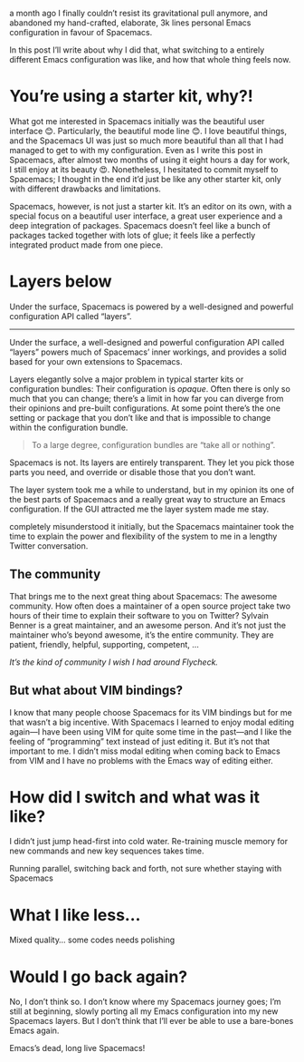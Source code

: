 a month ago I finally couldn’t resist its gravitational pull anymore, and
abandoned my hand-crafted, elaborate, 3k lines personal Emacs configuration in
favour of Spacemacs.

In this post I’ll write about why I did that, what switching to a entirely
different Emacs configuration was like, and how that whole thing feels now.

<!--more-->

# You’re using a starter kit, why?!

What got me interested in Spacemacs initially was the beautiful user interface
😊.  Particularly, the beautiful mode line 😊.  I love beautiful things, and the
Spacemacs UI was just so much more beautiful than all that I had managed to get
to with my configuration.  Even as I write this post in Spacemacs, after almost
two months of using it eight hours a day for work, I still enjoy at its beauty
😍.  Nonetheless, I hesitated to commit myself to Spacemacs; I thought in the end
it’d just be like any other starter kit, only with different drawbacks and
limitations.

Spacemacs, however, is not just a starter kit.  It’s an editor on its own, with
a special focus on a beautiful user interface, a great user experience and a
deep integration of packages.  Spacemacs doesn’t feel like a bunch of packages
tacked together with lots of glue; it feels like a perfectly integrated product
made from one piece.

# Layers below

Under the surface, Spacemacs is powered by a well-designed and powerful
configuration API called “layers”.

----

Under the surface, a well-designed and powerful configuration API called
“layers” powers much of Spacemacs’ inner workings, and provides a solid based
for your own extensions to Spacemacs.

Layers elegantly solve a major problem in typical starter kits or configuration
bundles: Their configuration is *opaque*.  Often there is only so much that you
can change; there’s a limit in how far you can diverge from their opinions and
pre-built configurations.  At some point there’s the one setting or package that
you don’t like and that is impossible to change within the configuration bundle.

> To a large degree, configuration bundles are “take all or nothing”.

Spacemacs is not.  Its layers are entirely transparent.  They let you pick those
parts you need, and override or disable those that you don’t want.

The layer system took me a while to understand, but in my opinion its one of the
best parts of Spacemacs and a really great way to structure an Emacs
configuration.  If the GUI attracted me the layer system made me stay.

 completely misunderstood it initially, but the Spacemacs
maintainer took the time to explain the power and flexibility of the system to
me in a lengthy Twitter conversation.

[1]: https://github.com/lunaryorn/dotfiles/blob/8a310f16bbfc3fd8a122d4c661b36a23f1691dce/spacemacs/.spacemacs.d/layers/lunaryorn/packages.el#L42

## The community

That brings me to the next great thing about Spacemacs: The awesome community.
How often does a maintainer of a open source project take two hours of their
time to explain their software to you on Twitter?  Sylvain Benner is a great
maintainer, and an awesome person.  And it’s not just the maintainer
who’s beyond awesome, it’s the entire community.  They are patient, friendly,
helpful, supporting, competent, …

*It’s the kind of community I wish I had around Flycheck.*

## But what about VIM bindings?

I know that many people choose Spacemacs for its VIM bindings but for me that
wasn’t a big incentive.  With Spacemacs I learned to enjoy modal editing
again—I have been using VIM for quite some time in the past—and I like the
feeling of “programming” text instead of just editing it.  But it’s not that
important to me.  I didn’t miss modal editing when coming back to Emacs from VIM
and I have no problems with the Emacs way of editing either.

# How did I switch and what was it like?

I didn’t just jump head-first into cold water.  Re-training muscle memory for
new commands and new key sequences takes time.

Running parallel, switching back and forth, not sure whether staying with Spacemacs

# What I like less…

Mixed quality… some codes needs polishing

# Would I go back again?

No, I don’t think so.  I don’t know where my Spacemacs journey goes; I’m still
at beginning, slowly porting all my Emacs configuration into my new Spacemacs
layers.  But I don’t think that I’ll ever be able to use a bare-bones Emacs
again.

Emacs’s dead, long live Spacemacs!
